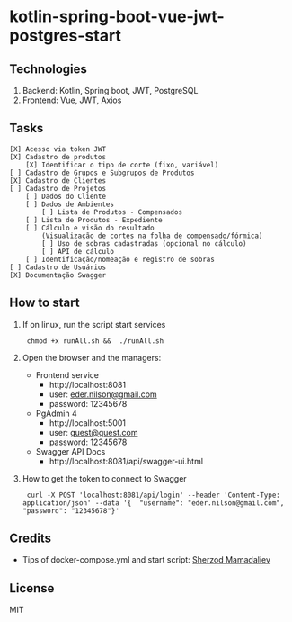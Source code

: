 # kotlin-spring-boot-vue-jwt-postgres-start

## Technologies

1. Backend: Kotlin, Spring boot, JWT, PostgreSQL
2. Frontend: Vue, JWT, Axios

## Tasks

    [X] Acesso via token JWT
    [X] Cadastro de produtos
        [X] Identificar o tipo de corte (fixo, variável)
    [ ] Cadastro de Grupos e Subgrupos de Produtos
    [X] Cadastro de Clientes
    [ ] Cadastro de Projetos
        [ ] Dados do Cliente
        [ ] Dados de Ambientes
            [ ] Lista de Produtos - Compensados
        [ ] Lista de Produtos - Expediente
        [ ] Cálculo e visão do resultado 
            (Visualização de cortes na folha de compensado/fórmica)
            [ ] Uso de sobras cadastradas (opcional no cálculo)
            [ ] API de cálculo
        [ ] Identificação/nomeação e registro de sobras
    [ ] Cadastro de Usuários
    [X] Documentação Swagger

## How to start

1. If on linux, run the script start services

        chmod +x runAll.sh &&  ./runAll.sh

2. Open the browser and the managers:    

    * Frontend service
        * http://localhost:8081
        * user: eder.nilson@gmail.com
        * password: 12345678
    * PgAdmin 4
        * http://localhost:5001
        * user: guest@guest.com
        * password: 12345678
    * Swagger API Docs
        * http://localhost:8081/api/swagger-ui.html

3. How to get the token to connect to Swagger

        curl -X POST 'localhost:8081/api/login' --header 'Content-Type: application/json' --data '{  "username": "eder.nilson@gmail.com", "password": "12345678"}'
    

## Credits

- Tips of docker-compose.yml and start script: [Sherzod Mamadaliev](https://github.com/mamadaliev)

## License

MIT    
